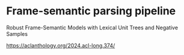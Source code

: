 # Frame-semantic parsing pipeline


Robust Frame-Semantic Models with Lexical Unit Trees and Negative Samples

https://aclanthology.org/2024.acl-long.374/